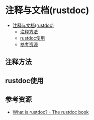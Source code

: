 # 注释与文档(rustdoc)
<!--ts-->
* [注释与文档(rustdoc)](#注释与文档rustdoc)
   * [注释方法](#注释方法)
   * [rustdoc使用](#rustdoc使用)
   * [参考资源](#参考资源)

<!-- Created by https://github.com/ekalinin/github-markdown-toc -->
<!-- Added by: kuanhsiaokuo, at: Tue Jun 21 11:41:40 CST 2022 -->

<!--te-->
## 注释方法
## rustdoc使用
## 参考资源
- [What is rustdoc? - The rustdoc book](https://doc.rust-lang.org/rustdoc/index.html)